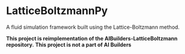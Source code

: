 # LatticeBoltzmannPy
A fluid simulation framework built using the Lattice-Boltzmann method.

**This project is reimplementation of the AIBuilders-LatticeBoltzmann repository.**
**This project is not a part of AI Builders**
